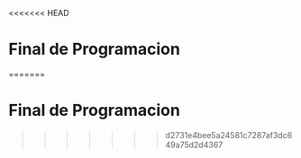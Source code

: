 <<<<<<< HEAD
# Final de Programacion
=======
# Final de Programacion
>>>>>>> d2731e4bee5a24581c7287af3dc649a75d2d4367
